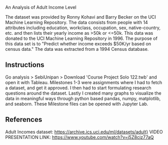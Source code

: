 An Analysis of Adult Income Level

The dataset was provided by Ronny Kohavi and Barry Becker on the UCI Machine Learning Repository. The data consists from people with 14 attributes including education, workclass, occupation, sex, native-country, etc. and then lists their yearly income as >50k or <=50k. This data was donated to the UCI Machine Learning Repository in 1996. The purpose of this data set is to "Predict whether income exceeds $50K/yr based on census data." The data was extracted from a 1994 Census database.

## Instructions

Go analysis > SebiUnipan > Download 'Course Project Solo 122.twb' and open it with Tableau.
Milestones 1-3 were assignments where I had to fetch a dataset, and get it approved. I then had to start formulating research questions around the dataset. Lastly I created many graphs to visualize the data in meaningful ways through python based pandas, numpy, matplotlib, and seaborn. These Milestone files can be opened with Jupyter Lab.

## References

Adult Incomes dataset: https://archive.ics.uci.edu/ml/datasets/adult}
VIDEO PRESENTATION LINK: https://www.youtube.com/watch?v=j5Z8cjz77aQ

